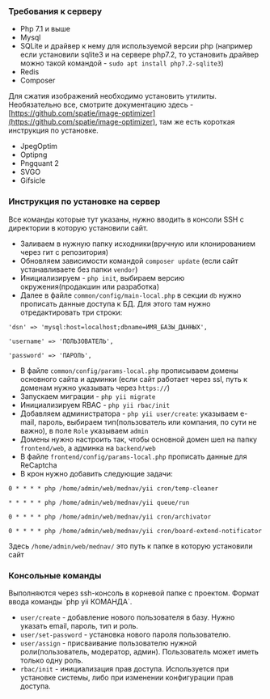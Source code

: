 <h3>Требования к серверу</h3>
 
 - Php 7.1 и выше
 - Mysql
 - SQLite и драйвер к нему для используемой версии php (например если установили sqlite3 и на сервере php7.2, то установить драйвер можно такой командой - `sudo apt install php7.2-sqlite3`)
 - Redis
 - Composer

Для сжатия изображений необходимо установить утилиты. Необязательно все, смотрите документацию здесь - [https://github.com/spatie/image-optimizer](https://github.com/spatie/image-optimizer), там же есть короткая инструкция по установке.

 - JpegOptim
 - Optipng
 - Pngquant 2
 - SVGO
 - Gifsicle

<h3>Инструкция по установке на сервер</h3>
Все команды которые тут указаны, нужно вводить в консоли SSH с директории в которую установили сайт.

 - Заливаем в нужную папку исходники(вручную или клонированием через гит с репозитория)
 - Обновляем зависимости командой `composer update` (если сайт устанавливаете без папки `vendor`)
 - Инициализируем - `php init`, выбираем версию окружения(продакшин или разработка)
 - Далее в файле `common/config/main-local.php` в секции `db` нужно прописать данные доступа к БД. Для этого там нужно отредактировать три строки:
 
 `'dsn' => 'mysql:host=localhost;dbname=ИМЯ_БАЗЫ_ДАННЫХ',`
 
`'username' => 'ПОЛЬЗОВАТЕЛЬ',`

`'password' => 'ПАРОЛЬ',`

 - В файле `common/config/params-local.php` прописываем домены основного сайта и админки (если сайт работает через ssl, путь к доменам нужно указывать через `https://`)
 - Запускаем миграции - `php yii migrate`
 - Инициализируем RBAC - `php yii rbac/init`
 - Добавляем администратора - `php yii user/create`: указываем e-mail, пароль, выбираем тип(пользователь или компания, по сути не важно), в поле `Role` указываем `admin`
 - Домены нужно настроить так, чтобы основной домен шел на папку `frontend/web`, а админка на `backend/web`
 - В файле `frontend/config/params-local.php` прописать данные для ReCaptcha
 - В крон нужно добавить следующие задачи:
 
 `0 * * * * php /home/admin/web/mednav/yii cron/temp-cleaner`
 
 `* * * * * php /home/admin/web/mednav/yii queue/run`
 
 `0 * * * * php /home/admin/web/mednav/yii cron/archivator`
 
 `0 * * * * php /home/admin/web/mednav/yii cron/board-extend-notificator`
 
 Здесь `/home/admin/web/mednav/` это путь к папке в которую установили сайт
 
 <h3>Консольные команды</h3>
 Выполняются через ssh-консоль в корневой папке с проектом. Формат ввода команды `php yii КОМАНДА`.
 
  - `user/create` - добавление нового пользователя в базу. Нужно указать email, пароль, тип и роль.
  - `user/set-password` - установка нового пароля пользователю.
  - `user/assign` - присваивание пользователю нужной роли(пользователь, модератор, админ). Пользователь может иметь только одну роль.
  - `rbac/init` - инициализация прав доступа. Используется при установке системы, либо при изменении конфигурации прав доступа.
  
  

 